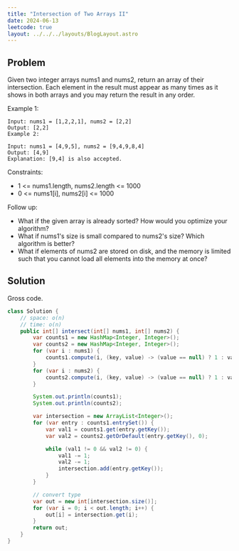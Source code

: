 ```yaml
---
title: "Intersection of Two Arrays II"
date: 2024-06-13
leetcode: true
layout: ../../../layouts/BlogLayout.astro
---
```


## Problem

Given two integer arrays nums1 and nums2, return an array of their intersection. Each element in the result must appear as many times as it shows in both arrays and you may return the result in any order.

Example 1:

```text
Input: nums1 = [1,2,2,1], nums2 = [2,2]
Output: [2,2]
Example 2:

Input: nums1 = [4,9,5], nums2 = [9,4,9,8,4]
Output: [4,9]
Explanation: [9,4] is also accepted.
```

Constraints:

- 1 <= nums1.length, nums2.length <= 1000
- 0 <= nums1[i], nums2[i] <= 1000

Follow up:

- What if the given array is already sorted? How would you optimize your algorithm?
- What if nums1's size is small compared to nums2's size? Which algorithm is better?
- What if elements of nums2 are stored on disk, and the memory is limited such that you cannot load all elements into the memory at once?

## Solution

Gross code.

```java
class Solution {
    // space: o(n)
    // time: o(n)
    public int[] intersect(int[] nums1, int[] nums2) {
        var counts1 = new HashMap<Integer, Integer>();
        var counts2 = new HashMap<Integer, Integer>();
        for (var i : nums1) {
            counts1.compute(i, (key, value) -> (value == null) ? 1 : value + 1);
        }
        for (var i : nums2) {
            counts2.compute(i, (key, value) -> (value == null) ? 1 : value + 1);
        }

        System.out.println(counts1);
        System.out.println(counts2);

        var intersection = new ArrayList<Integer>();
        for (var entry : counts1.entrySet()) {
            var val1 = counts1.get(entry.getKey());
            var val2 = counts2.getOrDefault(entry.getKey(), 0);

            while (val1 != 0 && val2 != 0) {
                val1 -= 1;
                val2 -= 1;
                intersection.add(entry.getKey());
            }
        }

        // convert type
        var out = new int[intersection.size()];
        for (var i = 0; i < out.length; i++) {
            out[i] = intersection.get(i);
        }
        return out;
    }
}
```
